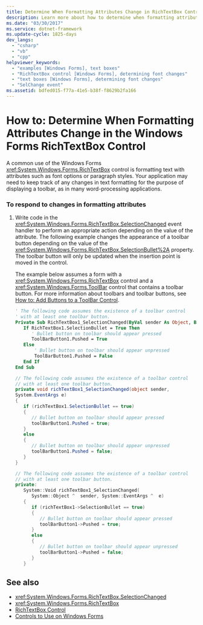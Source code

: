 ```yaml
---
title: Determine When Formatting Attributes Change in RichTextBox Control
description: Learn more about how to determine when formatting attributes change in the Windows Forms RichTextBox control.
ms.date: "03/30/2017"
ms.service: dotnet-framework
ms.update-cycle: 1825-days
dev_langs:
  - "csharp"
  - "vb"
  - "cpp"
helpviewer_keywords:
  - "examples [Windows Forms], text boxes"
  - "RichTextBox control [Windows Forms], determining font changes"
  - "text boxes [Windows Forms], determining font changes"
  - "SelChange event"
ms.assetid: bdfed015-f77a-41e5-b38f-f8629b2fa166
---
```

# How to: Determine When Formatting Attributes Change in the Windows Forms RichTextBox Control

A common use of the Windows Forms <xref:System.Windows.Forms.RichTextBox> control is formatting text with attributes such as font options or paragraph styles. Your application may need to keep track of any changes in text formatting for the purpose of displaying a toolbar, as in many word-processing applications.

### To respond to changes in formatting attributes

1. Write code in the <xref:System.Windows.Forms.RichTextBox.SelectionChanged> event handler to perform an appropriate action depending on the value of the attribute. The following example changes the appearance of a toolbar button depending on the value of the <xref:System.Windows.Forms.RichTextBox.SelectionBullet%2A> property. The toolbar button will only be updated when the insertion point is moved in the control.

     The example below assumes a form with a <xref:System.Windows.Forms.RichTextBox> control and a <xref:System.Windows.Forms.ToolBar> control that contains a toolbar button. For more information about toolbars and toolbar buttons, see [How to: Add Buttons to a ToolBar Control](how-to-add-buttons-to-a-toolbar-control.md).

    ```vb
    ' The following code assumes the existence of a toolbar control
    ' with at least one toolbar button.
    Private Sub RichTextBox1_SelectionChanged(ByVal sender As Object, ByVal e As System.EventArgs) Handles RichTextBox1.SelectionChanged
       If RichTextBox1.SelectionBullet = True Then
          ' Bullet button on toolbar should appear pressed
          ToolBarButton1.Pushed = True
       Else
           ' Bullet button on toolbar should appear unpressed
           ToolBarButton1.Pushed = False
       End If
    End Sub
    ```

    ```csharp
    // The following code assumes the existence of a toolbar control
    // with at least one toolbar button.
    private void richTextBox1_SelectionChanged(object sender,
    System.EventArgs e)
    {
       if (richTextBox1.SelectionBullet == true)
       {
          // Bullet button on toolbar should appear pressed
          toolBarButton1.Pushed = true;
       }
       else
       {
          // Bullet button on toolbar should appear unpressed
          toolBarButton1.Pushed = false;
       }
    }
    ```

    ```cpp
    // The following code assumes the existence of a toolbar control
    // with at least one toolbar button.
    private:
       System::Void richTextBox1_SelectionChanged(
          System::Object ^  sender, System::EventArgs ^  e)
       {
          if (richTextBox1->SelectionBullet == true)
          {
             // Bullet button on toolbar should appear pressed
             toolBarButton1->Pushed = true;
          }
          else
          {
             // Bullet button on toolbar should appear unpressed
             toolBarButton1->Pushed = false;
          }
       }
    ```

## See also

- <xref:System.Windows.Forms.RichTextBox.SelectionChanged>
- <xref:System.Windows.Forms.RichTextBox>
- [RichTextBox Control](richtextbox-control-windows-forms.md)
- [Controls to Use on Windows Forms](controls-to-use-on-windows-forms.md)
